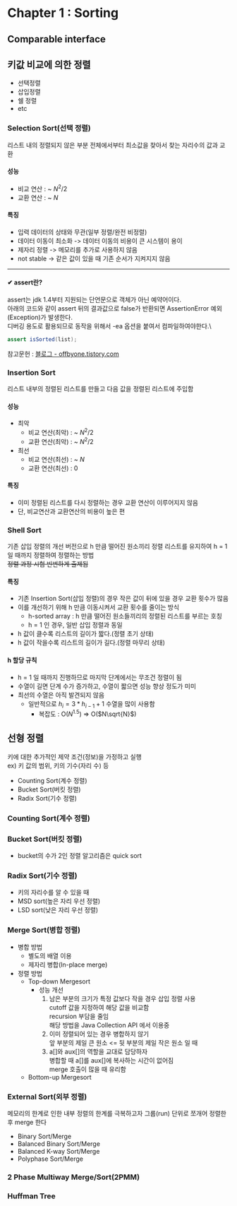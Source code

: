 # Chapter 1 : Sorting
## Comparable interface
## 키값 비교에 의한 정렬
* 선택정렬
* 삽입정렬
* 쉘 정렬
* etc
### Selection Sort(선택 정렬)
리스트 내의 정렬되지 않은 부분 전체에서부터 최소값을 찾아서 찾는 자리수의 값과 교환
#### 성능
* 비교 연산 : ~ $N^2/2$
* 교환 연산 : ~ $N$
#### 특징
* 입력 데이터의 상태와 무관(일부 정렬/완전 비정렬)
* 데이터 이동이 최소화 -> 데이터 이동의 비용이 큰 시스템이 용이
* 제자리 정렬 -> 메모리를 추가로 사용하지 않음
* not stable -> 같은 값이 있을 때 기존 순서가 지켜지지 않음

---
#### ✔︎ assert란?
assert는 jdk 1.4부터 지원되는 단언문으로 객체가 아닌 예약어이다. \
아래의 코드와 같이 assert 뒤의 결과값으로 false가 반환되면 AssertionError 예외(Exception)가 발생한다.\
디버깅 용도로 활용되므로 동작을 위해서 -ea 옵션을 붙여서 컴파일하여야한다.\
```java
assert isSorted(list);
```
참고문헌 : [블로그 - offbyone.tistory.com](https://offbyone.tistory.com/294)

### Insertion Sort
리스트 내부의 정렬된 리스트를 만들고 다음 값을 정렬된 리스트에 주입함

#### 성능
* 최악
  * 비교 연산(최악) : ~ $N^2/2$
  * 교환 연산(최악) : ~ $N^2/2$
* 최선
  * 비교 연산(최선) : ~ $N$
  * 교환 연산(최선) : 0

#### 특징
* 이미 정렬된 리스트를 다시 정렬하는 경우 교환 연산이 이루어지지 않음
* 단, 비교연산과 교환연산의 비용이 높은 편

### Shell Sort
기존 삽입 정렬의 개선 버전으로 h 만큼 떨어진 원소끼리 정렬 리스트를 유지하여 h = 1 일 때까지 정렬하여 정렬하는 방법 \
~~정렬 과정 시험 빈번하게 출제됨~~

#### 특징
* 기존 Insertion Sort(삽입 정렬)의 경우 작은 값이 뒤에 있을 경우 교환 횟수가 많음
* 이를 개선하기 위해 h 만큼 이동시켜서 교환 횟수를 줄이는 방식
  * h-sorted array : h 만큼 떨어진 원소들끼리의 정렬된 리스트를 부르는 호칭
  * h = 1 인 경우, 일반 삽입 정렬과 동일
* h 값이 클수록 리스트의 길이가 짧다.(정렬 초기 상태)
* h 값이 작을수록 리스트의 길이가 길다.(정렬 마무리 상태)

#### h 할당 규칙
* h = 1 일 때까지 진행하므로 마지막 단계에서는 무조건 정렬이 됨
* 수열이 길면 단계 수가 증가하고, 수열이 짧으면 성능 향상 정도가 미미
* 최선의 수열은 아직 발견되지 않음
  * 일반적으로 $h_i = 3 * h_{i-1} + 1$ 수열을 많이 사용함
    * 복잡도 : O($N^1.5$) => O($N\sqrt{N}$)

## 선형 정렬
키에 대한 추가적인 제약 조건(정보)을 가정하고 실행 \
ex) 키 값의 범위, 키의 기수(자리 수) 등
* Counting Sort(계수 정렬)
* Bucket Sort(버킷 정렬)
* Radix Sort(기수 정렬)
### Counting Sort(계수 정렬)
### Bucket Sort(버킷 정렬)
* bucket의 수가 2인 정렬 알고리즘은 quick sort
### Radix Sort(기수 정렬)
* 키의 자리수를 알 수 있을 때
* MSD sort(높은 자리 우선 정렬)
* LSD sort(낮은 자리 우선 정렬)
### Merge Sort(병합 정렬)
* 병합 방법
  * 별도의 배열 이용
  * 제자리 병합(In-place merge)
* 정렬 방법
  * Top-down Mergesort
    * 성능 개선
      1. 남은 부분의 크기가 특정 값보다 작을 경우 삽입 정렬 사용 \
        cutoff 값을 지정하여 해당 값을 비교함 \
        recursion 부담을 줄임 \
        해당 방법을 Java Collection API 에서 이용중
      2. 이미 정렬되어 있는 경우 병합하지 않기 \
         앞 부분의 제일 큰 원소 <= 뒷 부분의 제일 작은 원소 일 때
      3. a[]와 aux[]의 역할을 교대로 담당하자 \
         병합할 때 a[]를 aux[]에 복사하는 시간이 없어짐 \
         merge 호출이 많을 때 유리함
  * Bottom-up Mergesort
### External Sort(외부 정렬)
메모리의 한계로 인한 내부 정렬의 한계를 극복하고자 그룹(run) 단위로 쪼개어 정렬한 후 merge 한다
* Binary Sort/Merge
* Balanced Binary Sort/Merge
* Balanced K-way Sort/Merge
* Polyphase Sort/Merge
### 2 Phase Multiway Merge/Sort(2PMM)
### Huffman Tree
